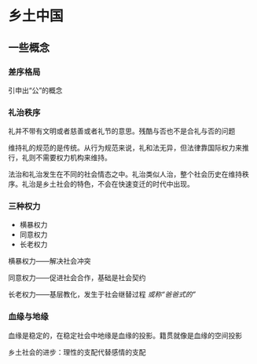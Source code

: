 # 乡土中国

## 一些概念

### 差序格局
引申出“公”的概念

### 礼治秩序
礼并不带有文明或者慈善或者礼节的意思。残酷与否也不是合礼与否的问题

维持礼的规范的是传统。从行为规范来说，礼和法无异，但法律靠国际权力来推行，礼则不需要权力机构来维持。

法治和礼治发生在不同的社会情态之中。礼治类似人治，整个社会历史在维持秩序。礼治是乡土社会的特色，不会在快速变迁的时代中出现。

### 三种权力

- 横暴权力
- 同意权力
- 长老权力

横暴权力——解决社会冲突

同意权力——促进社会合作，基础是社会契约

长老权力——基层教化，发生于社会继替过程 *或称“爸爸式的”*

### 血缘与地缘

血缘是稳定的，在稳定社会中地缘是血缘的投影。籍贯就像是血缘的空间投影

乡土社会的进步：理性的支配代替感情的支配
